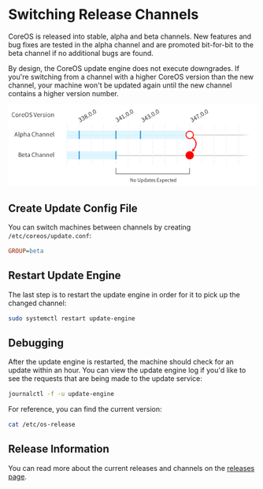 # Switching Release Channels

CoreOS is released into stable, alpha and beta channels. New features and bug fixes are tested in the alpha channel and are promoted bit-for-bit to the beta channel if no additional bugs are found.

By design, the CoreOS update engine does not execute downgrades. If you're switching from a channel with a higher CoreOS version than the new channel, your machine won't be updated again until the new channel contains a higher version number.

![Update Timeline](img/update-timeline.png)

## Create Update Config File

You can switch machines between channels by creating `/etc/coreos/update.conf`:

```ini
GROUP=beta
```

## Restart Update Engine

The last step is to restart the update engine in order for it to pick up the changed channel:

```sh
sudo systemctl restart update-engine
```

## Debugging

After the update engine is restarted, the machine should check for an update within an hour. You can view the update engine log if you'd like to see the requests that are being made to the update service:

```sh
journalctl -f -u update-engine
```

For reference, you can find the current version:

```sh
cat /etc/os-release
```

## Release Information

You can read more about the current releases and channels on the [releases page]({{site.baseurl}}/releases).
